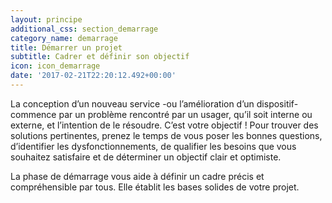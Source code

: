 ```yaml
---
layout: principe
additional_css: section_demarrage
category_name: demarrage
title: Démarrer un projet
subtitle: Cadrer et définir son objectif
icon: icon_demarrage
date: '2017-02-21T22:20:12.492+00:00'
---
```

La conception d’un nouveau service -ou l’amélioration d’un dispositif- commence par un problème rencontré par un usager, qu’il soit interne ou externe, et l’intention de le résoudre. C’est votre objectif ! Pour trouver des solutions pertinentes, prenez le temps de vous poser les bonnes questions, d’identifier les dysfonctionnements, de qualifier les besoins que vous souhaitez satisfaire et de déterminer un objectif clair et optimiste.

La phase de démarrage vous aide à définir un cadre précis et compréhensible par tous. Elle établit les bases solides de votre projet.